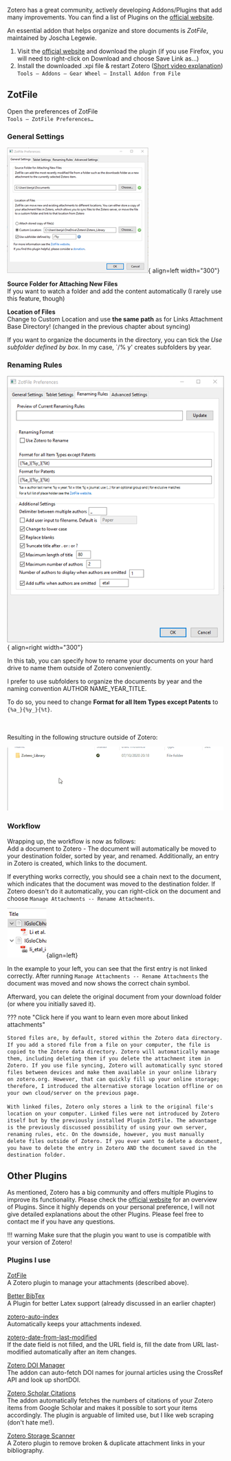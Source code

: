 Zotero has a great community, actively developing Addons/Plugins that add many improvements. You can find a list of Plugins on the [official website](https://www.zotero.org/support/plugins).

An essential addon that helps organize and store documents is *ZotFile*, maintained by Joscha Legewie.

1. Visit the [official website](http://zotfile.com/) and download the plugin (if you use Firefox, you will need to right-click on Download and choose Save Link as…)
2. Install the downloaded .xpi file & restart Zotero ([Short video explanation](images/05azotfile.gif))  
`Tools – Addons – Gear Wheel – Install Addon from File`

## ZotFile
Open the preferences of ZotFile  
`Tools – ZotFile Preferences…`

### General Settings
![](images/zotfile.png){ align=left width="300"}

**Source Folder for Attaching New Files**  
If you want to watch a folder and add the content automatically (I rarely use this feature, though)

**Location of Files**  
 Change to Custom Location and use **the same path** as for Links Attachment Base Directory! (changed in the previous chapter about syncing)


If you want to organize the documents in the directory, you can tick the *Use subfolder defined by box*. In my case, `/% y' creates subfolders by year.


### Renaming Rules

![](images/05dsubfolder.png){ align=right width="300"}

In this tab, you can specify how to rename your documents on your hard drive to name them outside of Zotero conveniently.

I prefer to use subfolders to organize the documents by year and the naming convention AUTHOR NAME_YEAR_TITLE.

To do so, you need to change **Format for all Item Types except Patents** to `{%a_}{%y_}{%t}`.

<br>
<br>
Resulting in the following structure outside of Zotero:

![](images/05csubfolder.gif)

### Workflow
Wrapping up, the workflow is now as follows:  
Add a document to Zotero - The document will automatically be moved to your destination folder, sorted by year, and renamed.
Additionally, an entry in Zotero is created, which links to the document.

If everything works correctly, you should see a chain next to the document, which indicates that the document was moved to the destination folder. If Zotero doesn't do it automatically, you can right-click on the document and choose ``Manage Attachments -- Rename Attachments``.

![](images/06linkedattachments.png){align=left}

In the example to your left, you can see that the first entry is not linked correctly. After running ``Manage Attachments -- Rename Attachments`` the document was moved and now shows the correct chain symbol.

Afterward, you can delete the original document from your download folder (or where you initially saved it).

??? note "Click here if you want to learn even more about linked attachments"

    Stored files are, by default, stored within the Zotero data directory. If you add a stored file from a file on your computer, the file is copied to the Zotero data directory. Zotero will automatically manage them, including deleting them if you delete the attachment item in Zotero. If you use file syncing, Zotero will automatically sync stored files between devices and make them available in your online library on zotero.org. However, that can quickly fill up your online storage; therefore, I introduced the alternative storage location offline or on your own cloud/server on the previous page.

    With linked files, Zotero only stores a link to the original file's location on your computer. Linked files were not introduced by Zotero itself but by the previously installed Plugin ZotFile. The advantage is the previously discussed possibility of using your own server, renaming rules, etc. On the downside, however, you must manually delete files outside of Zotero. If you ever want to delete a document, you have to delete the entry in Zotero AND the document saved in the destination folder.

## Other Plugins

As mentioned, Zotero has a big community and offers multiple Plugins to improve its functionality. Please check the [official website](https://www.zotero.org/support/plugins) for an overview of Plugins. Since it highly depends on your personal preference, I will not give detailed explanations about the other Plugins. Please feel free to contact me if you have any questions.

!!! warning
    Make sure that the plugin you want to use is compatible with your version of Zotero!

### Plugins I use  

[ZotFile](http://zotfile.com/)  
A Zotero plugin to manage your attachments (described above).

[Better BibTex](https://retorque.re/zotero-better-bibtex/)  
A Plugin for better Latex support (already discussed in an earlier chapter)

[zotero-auto-index](https://github.com/retorquere/zotero-auto-index#readme)  
Automatically keeps your attachments indexed.

[zotero-date-from-last-modified](https://github.com/retorquere/zotero-date-from-last-modified)  
If the date field is not filled, and the URL field is, fill the date from URL last-modified automatically after an item changes.

[Zotero DOI Manager](https://github.com/bwiernik/zotero-shortdoi)  
The addon can auto-fetch DOI names for journal articles using the CrossRef API and look up shortDOI.

[Zotero Scholar Citations](https://github.com/beloglazov/zotero-scholar-citations)  
The addon automatically fetches the numbers of citations of your Zotero items from Google Scholar and makes it possible to sort your items accordingly. The plugin is arguable of limited use, but I like web scraping (don't hate me!).

[Zotero Storage Scanner](https://github.com/retorquere/zotero-storage-scanner#readme)  
A Zotero plugin to remove broken & duplicate attachment links in your bibliography.